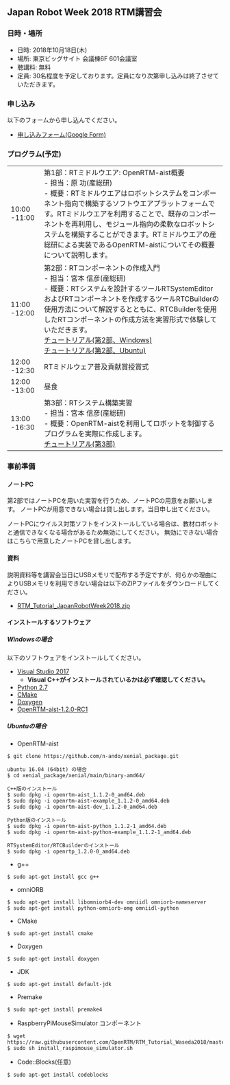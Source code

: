 

<a name="jre2018"></a>
## Japan Robot Week 2018 RTM講習会

### 日時・場所
- 日時: 2018年10月18日(木)
- 場所: 東京ビッグサイト 会議棟6F 601会議室
- 聴講料: 無料
- 定員: 30名程度を予定しております。定員になり次第申し込みは終了させていただきます。

### 申し込み

以下のフォームから申し込んでください。
- [申し込みフォーム(Google Form)](https://goo.gl/forms/1sbhTlBivSyJKiTn1)

### プログラム(予定)

|||
|:---|:---|
|10:00 -11:00|第1部：RTミドルウエア: OpenRTM-aist概要 <br>- 担当：原 功(産総研)  <br>- 概要：RTミドルウエアはロボットシステムをコンポーネント指向で構築するソフトウエアプラットフォームです。RTミドルウエアを利用することで、既存のコンポーネントを再利用し、モジュール指向の柔軟なロボットシステムを構築することができます。RTミドルウエアの産総研による実装であるOpenRTM-aistについてその概要について説明します。|
|11:00 -12:00|第2部：RTコンポーネントの作成入門 <br> - 担当：宮本 信彦(産総研) <br> - 概要：RTシステムを設計するツールRTSystemEditorおよびRTコンポーネントを作成するツールRTCBuilderの使用方法について解説するとともに、RTCBuilderを使用したRTコンポーネントの作成方法を実習形式で体験していただきます。 <br> [チュートリアル(第2部、Windows)](https://tmp.openrtm.org/openrtm/ja/node/6550)<br> [チュートリアル(第2部、Ubuntu)](https://tmp.openrtm.org/openrtm/ja/node/6551)| 
|12:00 -12:30|RTミドルウェア普及貢献賞授賞式|
|12:00 -13:00|昼食|
|13:00 -16:30|第3部：RTシステム構築実習 <br> - 担当：宮本 信彦(産総研) <br> - 概要：OpenRTM-aistを利用してロボットを制御するプログラムを実際に作成します。  <br>[チュートリアル(第3部)](https://tmp.openrtm.org/openrtm/ja/node/6552)|
 	






<a name="install"></a>
### 事前準備

#### ノートPC
第2部ではノートPCを用いた実習を行うため、ノートPCの用意をお願いします。
ノートPCが用意できない場合は貸し出します。当日申し出てください。

ノートPCにウイルス対策ソフトをインストールしている場合は、教材ロボットと通信できなくなる場合があるため無効にしてください。
無効にできない場合はこちらで用意したノートPCを貸し出します。

#### 資料
説明資料等を講習会当日にUSBメモリで配布する予定ですが、何らかの理由によりUSBメモリを利用できない場合は以下のZIPファイルをダウンロードしてください。

* [RTM_Tutorial_JapanRobotWeek2018.zip](https://github.com/OpenRTM/RTM_Tutorial_JapanRobotWeek2018/raw/master/RTM_Tutorial_JapanRobotWeek2018.zip)

#### インストールするソフトウェア
##### Windowsの場合
以下のソフトウェアをインストールしてください。
* [Visual Studio 2017](vs_install)
  * **Visual C++がインストールされているかは必ず確認してください。**
* [Python 2.7](https://www.python.org/ftp/python/2.7.15/python-2.7.15.amd64.msi)
* [CMake](https://cmake.org/files/v3.11/cmake-3.11.4-win64-x64.msi)
* [Doxygen](http://ftp.stack.nl/pub/users/dimitri/doxygen-1.8.11-setup.exe)
* [OpenRTM-aist-1.2.0-RC1](https://tmp.openrtm.org/pub/Windows/OpenRTM-aist/1.2/OpenRTM-aist-1.2.0-RC1_x86_64_0831.msi)


##### Ubuntuの場合
* OpenRTM-aist

```shell
$ git clone https://github.com/n-ando/xenial_package.git

ubuntu 16.04 (64bit) の場合
$ cd xenial_package/xenial/main/binary-amd64/

C++版のインストール
$ sudo dpkg -i openrtm-aist_1.1.2-0_amd64.deb
$ sudo dpkg -i openrtm-aist-example_1.1.2-0_amd64.deb
$ sudo dpkg -i openrtm-aist-dev_1.1.2-0_amd64.deb

Python版のインストール
$ sudo dpkg -i openrtm-aist-python_1.1.2-1_amd64.deb
$ sudo dpkg -i openrtm-aist-python-example_1.1.2-1_amd64.deb

RTSystemEditor/RTCBuilderのインストール
$ sudo dpkg -i openrtp_1.2.0-0_amd64.deb
```

* g++

```shell
$ sudo apt-get install gcc g++
```
* omniORB

```shell
$ sudo apt-get install libomniorb4-dev omniidl omniorb-nameserver
$ sudo apt-get install python-omniorb-omg omniidl-python
```
* CMake

```shell
$ sudo apt-get install cmake
```
* Doxygen

```shell
$ sudo apt-get install doxygen
```

* JDK

```shell
$ sudo apt-get install default-jdk
```
* Premake

```shell
$ sudo apt-get install premake4
```

* RaspberryPiMouseSimulator コンポーネント

```shell
$ wget https://raw.githubusercontent.com/OpenRTM/RTM_Tutorial_Waseda2018/master/script/install_raspimouse_simulator.sh
$ sudo sh install_raspimouse_simulator.sh
```

* Code::Blocks(任意)

```shell
$ sudo apt-get install codeblocks
```



